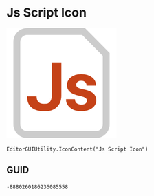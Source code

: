 # Js Script Icon
![](/img/Js%20Script%20Icon.png)

``` CSharp
EditorGUIUtility.IconContent("Js Script Icon")
```
## GUID
```
-8880260186236085558
```
